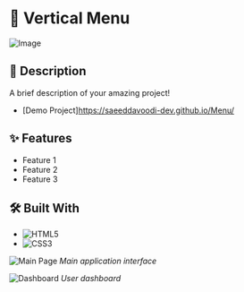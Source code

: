 # 🎯 Vertical Menu

![Image](https://github.com/user-attachments/assets/af4ac909-cc05-44c0-bbd3-31187e91b273)

## 📖 Description
A brief description of your amazing project!

- [Demo Project]https://saeeddavoodi-dev.github.io/Menu/

## ✨ Features
- Feature 1
- Feature 2
- Feature 3

## 🛠️ Built With
- ![HTML5](https://img.shields.io/badge/HTML5-E34F26?style=flat&logo=html5&logoColor=white)
- ![CSS3](https://img.shields.io/badge/CSS3-1572B6?style=flat&logo=css3&logoColor=white)


![Main Page](images/screenshot1.png)
*Main application interface*

![Dashboard](images/screenshot2.png)
*User dashboard*


